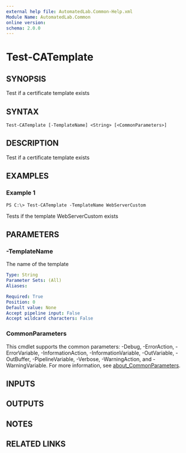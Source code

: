 ```yaml
---
external help file: AutomatedLab.Common-Help.xml
Module Name: AutomatedLab.Common
online version:
schema: 2.0.0
---
```


# Test-CATemplate

## SYNOPSIS
Test if a certificate template exists

## SYNTAX

```
Test-CATemplate [-TemplateName] <String> [<CommonParameters>]
```

## DESCRIPTION
Test if a certificate template exists

## EXAMPLES

### Example 1
```
PS C:\> Test-CATemplate -TemplateName WebServerCustom
```

Tests if the template WebServerCustom exists

## PARAMETERS

### -TemplateName
The name of the template

```yaml
Type: String
Parameter Sets: (All)
Aliases:

Required: True
Position: 0
Default value: None
Accept pipeline input: False
Accept wildcard characters: False
```

### CommonParameters
This cmdlet supports the common parameters: -Debug, -ErrorAction, -ErrorVariable, -InformationAction, -InformationVariable, -OutVariable, -OutBuffer, -PipelineVariable, -Verbose, -WarningAction, and -WarningVariable. For more information, see [about_CommonParameters](http://go.microsoft.com/fwlink/?LinkID=113216).

## INPUTS

## OUTPUTS

## NOTES

## RELATED LINKS
